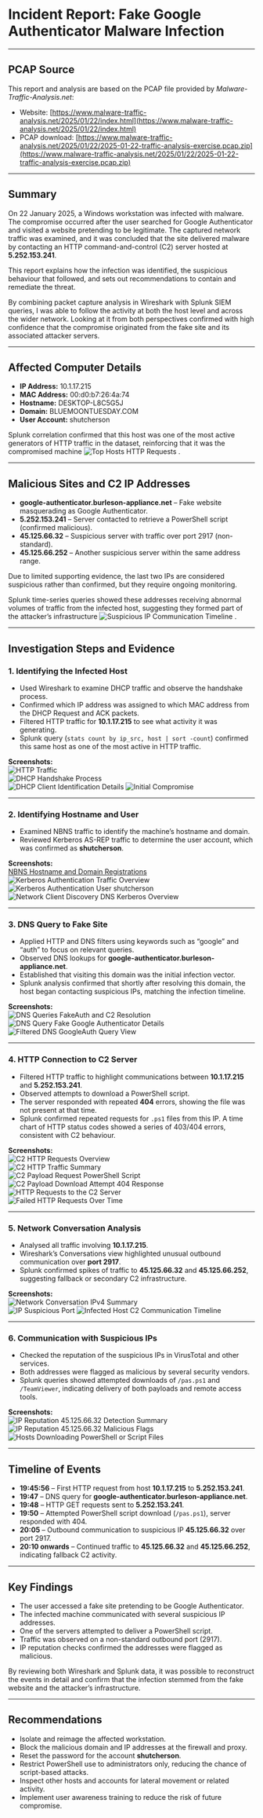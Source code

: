 # Incident Report: Fake Google Authenticator Malware Infection  

---

## PCAP Source  

This report and analysis are based on the PCAP file provided by *Malware-Traffic-Analysis.net*:  

- Website: [https://www.malware-traffic-analysis.net/2025/01/22/index.html](https://www.malware-traffic-analysis.net/2025/01/22/index.html)  
- PCAP download: [https://www.malware-traffic-analysis.net/2025/01/22/2025-01-22-traffic-analysis-exercise.pcap.zip](https://www.malware-traffic-analysis.net/2025/01/22/2025-01-22-traffic-analysis-exercise.pcap.zip)  

---

## Summary  

On 22 January 2025, a Windows workstation was infected with malware. The compromise occurred after the user searched for Google Authenticator and visited a website pretending to be legitimate. The captured network traffic was examined, and it was concluded that the site delivered malware by contacting an HTTP command-and-control (C2) server hosted at **5.252.153.241**.  

This report explains how the infection was identified, the suspicious behaviour that followed, and sets out recommendations to contain and remediate the threat.  

By combining packet capture analysis in Wireshark with Splunk SIEM queries, I was able to follow the activity at both the host level and across the wider network. Looking at it from both perspectives confirmed with high confidence that the compromise originated from the fake site and its associated attacker servers.  

---

## Affected Computer Details  

- **IP Address:** 10.1.17.215  
- **MAC Address:** 00:d0:b7:26:4a:74  
- **Hostname:** DESKTOP-L8C5G5J  
- **Domain:** BLUEMOONTUESDAY.COM  
- **User Account:** shutcherson  

Splunk correlation confirmed that this host was one of the most active generators of HTTP traffic in the dataset, reinforcing that it was the compromised machine ![Top Hosts HTTP Requests](./Images/Top_Hosts_HTTP_Requests.png)  .  

---

## Malicious Sites and C2 IP Addresses  

- **google-authenticator.burleson-appliance.net** – Fake website masquerading as Google Authenticator.  
- **5.252.153.241** – Server contacted to retrieve a PowerShell script (confirmed malicious).  
- **45.125.66.32** – Suspicious server with traffic over port 2917 (non-standard).  
- **45.125.66.252** – Another suspicious server within the same address range.  

Due to limited supporting evidence, the last two IPs are considered suspicious rather than confirmed, but they require ongoing monitoring.  

Splunk time-series queries showed these addresses receiving abnormal volumes of traffic from the infected host, suggesting they formed part of the attacker’s infrastructure ![Suspicious IP Communication Timeline](./Images/Suspicious_IP_Communication_Timeline.png)  .  

---

## Investigation Steps and Evidence  

### 1. Identifying the Infected Host  
- Used Wireshark to examine DHCP traffic and observe the handshake process.  
- Confirmed which IP address was assigned to which MAC address from the DHCP Request and ACK packets.  
- Filtered HTTP traffic for **10.1.17.215** to see what activity it was generating.  
- Splunk query (`stats count by ip_src, host | sort -count`) confirmed this same host as one of the most active in HTTP traffic.  

**Screenshots:**  
![HTTP Traffic](./Images/HTTP_Traffic.png)  
![DHCP Handshake Process](./Images/DHCP_Handshake_Process.png)  
![DHCP Client Identification Details](./Images/DHCP_Client_Identification_Details.png) 
![Initial Compromise](./Images/Initial_Compromise.png)



---

### 2. Identifying Hostname and User  
- Examined NBNS traffic to identify the machine’s hostname and domain.  
- Reviewed Kerberos AS-REP traffic to determine the user account, which was confirmed as **shutcherson**.  

**Screenshots:**  
[NBNS Hostname and Domain Registrations](./Images/NBNS_Hostname_and_Domain_Registrations.png)   
![Kerberos Authentication Traffic Overview](./Images/Kerberos_Authentication_Traffic_Overview.png)  
![Kerberos Authentication User shutcherson](./Images/Kerberos_Authentication_User_shutcherson.png)  
![Network Client Discovery DNS Kerberos Overview](./Images/Network_Client_Discovery_DNS_Kerberos_Overview.png)  

---

### 3. DNS Query to Fake Site  
- Applied HTTP and DNS filters using keywords such as “google” and “auth” to focus on relevant queries.  
- Observed DNS lookups for **google-authenticator.burleson-appliance.net**.  
- Established that visiting this domain was the initial infection vector.  
- Splunk analysis confirmed that shortly after resolving this domain, the host began contacting suspicious IPs, matching the infection timeline.  

**Screenshots:**  
![DNS Queries FakeAuth and C2 Resolution](./Images/DNS_Queries_FakeAuth_and_C2_Resolution.png)  
![DNS Query Fake Google Authenticator Details](./Images/DNS_Query_Fake_GoogleAuthenticator_Details.png)  
![Filtered DNS GoogleAuth Query View](./Images/Filtered_DNS_GoogleAuth_Query_View.png)  

---

### 4. HTTP Connection to C2 Server  
- Filtered HTTP traffic to highlight communications between **10.1.17.215** and **5.252.153.241**.  
- Observed attempts to download a PowerShell script.  
- The server responded with repeated **404** errors, showing the file was not present at that time.  
- Splunk confirmed repeated requests for `.ps1` files from this IP. A time chart of HTTP status codes showed a series of 403/404 errors, consistent with C2 behaviour.  

**Screenshots:**  
![C2 HTTP Requests Overview](./Images/C2_HTTP_Requests_Overview_5.252.153.241.png)  
![C2 HTTP Traffic Summary](./Images/C2_HTTP_Traffic_Summary_5.252.153.241.png)  
![C2 Payload Request PowerShell Script](./Images/C2_Payload_Request_PowerShell_Script.png)  
![C2 Payload Download Attempt 404 Response](./Images/C2_Payload_Download_Attempt_404_Response.png)
![HTTP Requests to the C2 Server](./Images/HTTP_Requests_to_the_C2_Server.png)  
![Failed HTTP Requests Over Time](./Images/Failed_HTTP_Requests_Over_Time.png)


---

### 5. Network Conversation Analysis  
- Analysed all traffic involving **10.1.17.215**.  
- Wireshark’s Conversations view highlighted unusual outbound communication over **port 2917**.  
- Splunk confirmed spikes of traffic to **45.125.66.32** and **45.125.66.252**, suggesting fallback or secondary C2 infrastructure.  

**Screenshots:**  
![Network Conversation IPv4 Summary](./Images/Network_Conversation_IPv4_Summary.png)  
![IP Suspicious Port](./Images/IP_Suspicious_Port.png)
![Infected Host C2 Communication Timeline](./Images/Infected_Host_C2_Communication_Timeline.png)


---

### 6. Communication with Suspicious IPs  
- Checked the reputation of the suspicious IPs in VirusTotal and other services.  
- Both addresses were flagged as malicious by several security vendors.  
- Splunk queries showed attempted downloads of `/pas.ps1` and `/TeamViewer`, indicating delivery of both payloads and remote access tools.  

**Screenshots:**  
![IP Reputation 45.125.66.32 Detection Summary](./Images/IP_Reputation_45.125.66.32_Detection_Summary.png)  
![IP Reputation 45.125.66.32 Malicious Flags](./Images/IP_Reputation_45.125.66.32_Malicious_Flags.png)  
![Hosts Downloading PowerShell or Script Files](./Images/Hosts_Downloading_PowerShell_or_Script_Files.png)


---

## Timeline of Events  

- **19:45:56** – First HTTP request from host **10.1.17.215** to **5.252.153.241**.  
- **19:47** – DNS query for **google-authenticator.burleson-appliance.net**.  
- **19:48** – HTTP GET requests sent to **5.252.153.241**.  
- **19:50** – Attempted PowerShell script download (`/pas.ps1`), server responded with 404.  
- **20:05** – Outbound communication to suspicious IP **45.125.66.32** over port 2917.  
- **20:10 onwards** – Continued traffic to **45.125.66.32** and **45.125.66.252**, indicating fallback C2 activity.  

---

## Key Findings  

- The user accessed a fake site pretending to be Google Authenticator.  
- The infected machine communicated with several suspicious IP addresses.  
- One of the servers attempted to deliver a PowerShell script.  
- Traffic was observed on a non-standard outbound port (2917).  
- IP reputation checks confirmed the addresses were flagged as malicious.  

By reviewing both Wireshark and Splunk data, it was possible to reconstruct the events in detail and confirm that the infection stemmed from the fake website and the attacker’s infrastructure.  

---

## Recommendations  

- Isolate and reimage the affected workstation.  
- Block the malicious domain and IP addresses at the firewall and proxy.
- Reset the password for the account **shutcherson**.
- Restrict PowerShell use to administrators only, reducing the chance of script-based attacks.
- Inspect other hosts and accounts for lateral movement or related activity.  
- Implement user awareness training to reduce the risk of future compromise.  
